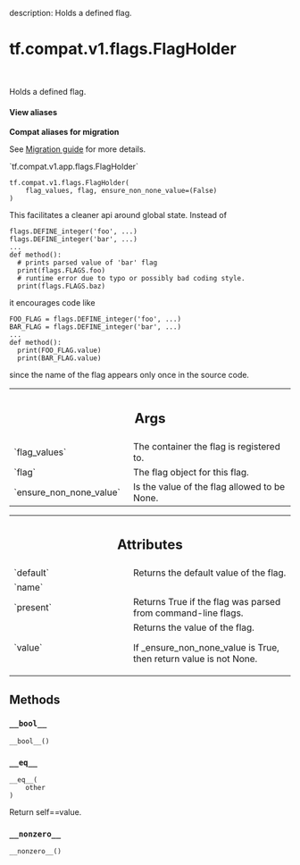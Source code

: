description: Holds a defined flag.

<div itemscope itemtype="http://developers.google.com/ReferenceObject">
<meta itemprop="name" content="tf.compat.v1.flags.FlagHolder" />
<meta itemprop="path" content="Stable" />
<meta itemprop="property" content="__bool__"/>
<meta itemprop="property" content="__eq__"/>
<meta itemprop="property" content="__init__"/>
<meta itemprop="property" content="__nonzero__"/>
</div>

# tf.compat.v1.flags.FlagHolder

<!-- Insert buttons and diff -->

<table class="tfo-notebook-buttons tfo-api nocontent" align="left">

</table>



Holds a defined flag.

<section class="expandable">
  <h4 class="showalways">View aliases</h4>
  <p>
<b>Compat aliases for migration</b>
<p>See
<a href="https://www.tensorflow.org/guide/migrate">Migration guide</a> for
more details.</p>
<p>`tf.compat.v1.app.flags.FlagHolder`</p>
</p>
</section>

<pre class="devsite-click-to-copy prettyprint lang-py tfo-signature-link">
<code>tf.compat.v1.flags.FlagHolder(
    flag_values, flag, ensure_non_none_value=(False)
)
</code></pre>



<!-- Placeholder for "Used in" -->

This facilitates a cleaner api around global state. Instead of

```
flags.DEFINE_integer('foo', ...)
flags.DEFINE_integer('bar', ...)
...
def method():
  # prints parsed value of 'bar' flag
  print(flags.FLAGS.foo)
  # runtime error due to typo or possibly bad coding style.
  print(flags.FLAGS.baz)
```

it encourages code like

```
FOO_FLAG = flags.DEFINE_integer('foo', ...)
BAR_FLAG = flags.DEFINE_integer('bar', ...)
...
def method():
  print(FOO_FLAG.value)
  print(BAR_FLAG.value)
```

since the name of the flag appears only once in the source code.

<!-- Tabular view -->
 <table class="responsive fixed orange">
<colgroup><col width="214px"><col></colgroup>
<tr><th colspan="2"><h2 class="add-link">Args</h2></th></tr>

<tr>
<td>
`flag_values`
</td>
<td>
The container the flag is registered to.
</td>
</tr><tr>
<td>
`flag`
</td>
<td>
The flag object for this flag.
</td>
</tr><tr>
<td>
`ensure_non_none_value`
</td>
<td>
Is the value of the flag allowed to be None.
</td>
</tr>
</table>





<!-- Tabular view -->
 <table class="responsive fixed orange">
<colgroup><col width="214px"><col></colgroup>
<tr><th colspan="2"><h2 class="add-link">Attributes</h2></th></tr>

<tr>
<td>
`default`
</td>
<td>
Returns the default value of the flag.
</td>
</tr><tr>
<td>
`name`
</td>
<td>

</td>
</tr><tr>
<td>
`present`
</td>
<td>
Returns True if the flag was parsed from command-line flags.
</td>
</tr><tr>
<td>
`value`
</td>
<td>
Returns the value of the flag.

If _ensure_non_none_value is True, then return value is not None.
</td>
</tr>
</table>



## Methods

<h3 id="__bool__"><code>__bool__</code></h3>

<pre class="devsite-click-to-copy prettyprint lang-py tfo-signature-link">
<code>__bool__()
</code></pre>




<h3 id="__eq__"><code>__eq__</code></h3>

<pre class="devsite-click-to-copy prettyprint lang-py tfo-signature-link">
<code>__eq__(
    other
)
</code></pre>

Return self==value.


<h3 id="__nonzero__"><code>__nonzero__</code></h3>

<pre class="devsite-click-to-copy prettyprint lang-py tfo-signature-link">
<code>__nonzero__()
</code></pre>






